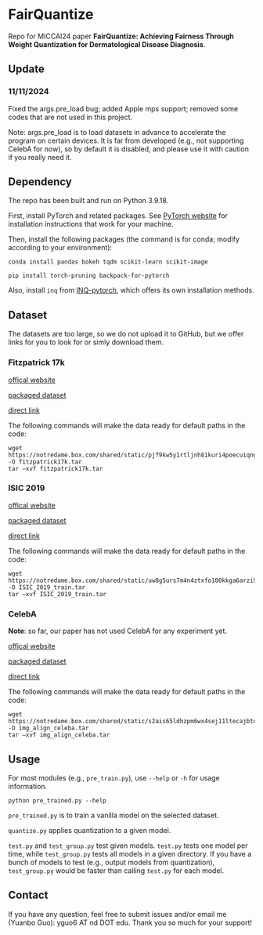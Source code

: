 # FairQuantize

Repo for MICCAI24 paper **FairQuantize: Achieving Fairness Through Weight Quantization for Dermatological Disease Diagnosis**.

## Update

### 11/11/2024

Fixed the args.pre_load bug; added Apple mps support; removed some codes that are not used in this project.

Note: args.pre_load is to load datasets in advance to accelerate the program on certain devices. It is far from developed (e.g., not supporting CelebA for now), so by default it is disabled, and please use it with caution if you really need it.

## Dependency

The repo has been built and run on Python 3.9.18.

First, install PyTorch and related packages. See [PyTorch website](https://pytorch.org/) for installation instructions that work for your machine.

Then, install the following packages (the command is for conda; modify according to your environment):

```
conda install pandas bokeh tqdm scikit-learn scikit-image
```

```
pip install torch-pruning backpack-for-pytorch
```

Also, install `inq` from [INQ-pytorch](https://github.com/Mxbonn/INQ-pytorch), which offers its own installation methods.

## Dataset

The datasets are too large, so we do not upload it to GitHub, but we offer links for you to look for or simly download them.

### Fitzpatrick 17k

[offical website](https://github.com/mattgroh/fitzpatrick17k)

[packaged dataset](https://notredame.box.com/s/pjf9kw5y1rtljnh81kuri4poecuiqngf)

[direct link](https://notredame.box.com/shared/static/pjf9kw5y1rtljnh81kuri4poecuiqngf.tar)

The following commands will make the data ready for default paths in the code:

```
wget https://notredame.box.com/shared/static/pjf9kw5y1rtljnh81kuri4poecuiqngf.tar -O fitzpatrick17k.tar
tar –xvf fitzpatrick17k.tar
```

### ISIC 2019

[offical website](https://challenge.isic-archive.com/landing/2019/)

[packaged dataset](https://notredame.box.com/s/uw8g5urs7m4n4ztxfo100kkga6arzi9k)

[direct link](https://notredame.box.com/shared/static/uw8g5urs7m4n4ztxfo100kkga6arzi9k.tar)

The following commands will make the data ready for default paths in the code:

```
wget https://notredame.box.com/shared/static/uw8g5urs7m4n4ztxfo100kkga6arzi9k.tar -O ISIC_2019_train.tar
tar –xvf ISIC_2019_train.tar
```

### CelebA

**Note**: so far, our paper has not used CelebA for any experiment yet.

[offical website](https://mmlab.ie.cuhk.edu.hk/projects/CelebA.html)

[packaged dataset](https://notredame.box.com/s/s2ais65ldhzpm6wx4sej11ltecajbtqt)

[direct link](https://notredame.box.com/shared/static/s2ais65ldhzpm6wx4sej11ltecajbtqt.tar)

The following commands will make the data ready for default paths in the code:

```
wget https://notredame.box.com/shared/static/s2ais65ldhzpm6wx4sej11ltecajbtqt.tar -O img_align_celeba.tar
tar –xvf img_align_celeba.tar
```

## Usage

For most modules (e.g., `pre_train.py`), use `--help` or `-h` for usage information.

```
python pre_trained.py --help
```

`pre_trained.py` is to train a vanilla model on the selected dataset.

`quantize.py` applies quantization to a given model.

`test.py` and `test_group.py` test given models. `test.py` tests one model per time, while `test_group.py` tests all models in a given directory. If you have a bunch of models to test (e.g., output models from quantization), `test_group.py` would be faster than calling `test.py` for each model.

## Contact

If you have any question, feel free to submit issues and/or email me (Yuanbo Guo): yguo6 AT nd DOT edu. Thank you so much for your support!
